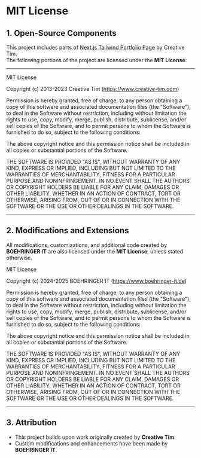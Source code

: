 # MIT License

## 1. Open-Source Components
This project includes parts of [Next.js Tailwind Portfolio Page](https://github.com/creativetimofficial/nextjs-tailwind-portfolio-page) by Creative Tim.  
The following portions of the project are licensed under the **MIT License**:

---

MIT License

Copyright (c) 2013-2023 Creative Tim (https://www.creative-tim.com)

Permission is hereby granted, free of charge, to any person obtaining a copy of this software and associated documentation files (the "Software"), to deal in the Software without restriction, including without limitation the rights to use, copy, modify, merge, publish, distribute, sublicense, and/or sell copies of the Software, and to permit persons to whom the Software is furnished to do so, subject to the following conditions:

The above copyright notice and this permission notice shall be included in all copies or substantial portions of the Software.

THE SOFTWARE IS PROVIDED "AS IS", WITHOUT WARRANTY OF ANY KIND, EXPRESS OR IMPLIED, INCLUDING BUT NOT LIMITED TO THE WARRANTIES OF MERCHANTABILITY, FITNESS FOR A PARTICULAR PURPOSE AND NONINFRINGEMENT. IN NO EVENT SHALL THE AUTHORS OR COPYRIGHT HOLDERS BE LIABLE FOR ANY CLAIM, DAMAGES OR OTHER LIABILITY, WHETHER IN AN ACTION OF CONTRACT, TORT OR OTHERWISE, ARISING FROM, OUT OF OR IN CONNECTION WITH THE SOFTWARE OR THE USE OR OTHER DEALINGS IN THE SOFTWARE.

---

## 2. Modifications and Extensions
All modifications, customizations, and additional code created by **BOEHRINGER IT** are also licensed under the **MIT License**, unless stated otherwise.

MIT License

Copyright (c) 2024-2025 BOEHRINGER IT (https://www.boehringer-it.de)

Permission is hereby granted, free of charge, to any person obtaining a copy of this software and associated documentation files (the "Software"), to deal in the Software without restriction, including without limitation the rights to use, copy, modify, merge, publish, distribute, sublicense, and/or sell copies of the Software, and to permit persons to whom the Software is furnished to do so, subject to the following conditions:

The above copyright notice and this permission notice shall be included in all copies or substantial portions of the Software.

THE SOFTWARE IS PROVIDED "AS IS", WITHOUT WARRANTY OF ANY KIND, EXPRESS OR IMPLIED, INCLUDING BUT NOT LIMITED TO THE WARRANTIES OF MERCHANTABILITY, FITNESS FOR A PARTICULAR PURPOSE AND NONINFRINGEMENT. IN NO EVENT SHALL THE AUTHORS OR COPYRIGHT HOLDERS BE LIABLE FOR ANY CLAIM, DAMAGES OR OTHER LIABILITY, WHETHER IN AN ACTION OF CONTRACT, TORT OR OTHERWISE, ARISING FROM, OUT OF OR IN CONNECTION WITH THE SOFTWARE OR THE USE OR OTHER DEALINGS IN THE SOFTWARE.

---

## 3. Attribution
- This project builds upon work originally created by **Creative Tim**.
- Custom modifications and enhancements have been made by **BOEHRINGER IT**.  
